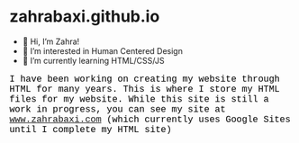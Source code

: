 <style>
p {
  color: black;
  font-family: Courier New;
  font-size: 16px;
}
</style>

# zahrabaxi.github.io

- 👋 Hi, I’m Zahra!
- 👀 I’m interested in Human Centered Design
- 🌱 I’m currently learning HTML/CSS/JS

I have been working on creating my website through HTML for many years. This is where I store my HTML files for my website. While this site is still a work in progress, you can see my site at <a href="https://www.zahrabaxi.com"> www.zahrabaxi.com </a> (which currently uses Google Sites until I complete my HTML site)
